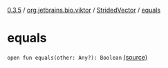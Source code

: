 [0.3.5](../../index.md) / [org.jetbrains.bio.viktor](../index.md) / [StridedVector](index.md) / [equals](.)

# equals

`open fun equals(other: Any?): Boolean` [(source)](https://github.com/JetBrains-Research/viktor/blob/0.3.5/src/main/kotlin/org/jetbrains/bio/viktor/StridedVector.kt#L484)